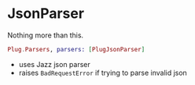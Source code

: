 JsonParser
==========

Nothing more than this.

```elixir
Plug.Parsers, parsers: [PlugJsonParser]
```

* uses Jazz json parser
* raises `BadRequestError` if trying to parse invalid json
